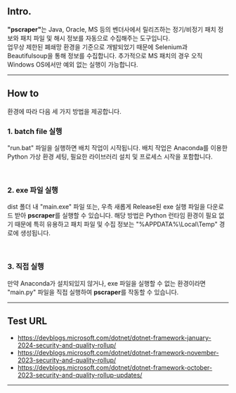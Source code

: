 ## Intro.
<b>"pscraper"</b>는 Java, Oracle, MS 등의 벤더사에서 릴리즈하는 정기/비정기 패치 정보와 패치 파일 및 해시 정보를 자동으로 수집해주는 도구입니다. <br/>
업무상 제한된 폐쇄망 환경을 기준으로 개발되었기 때문에 Selenium과 Beautifulsoup을 통해 정보를 수집합니다.
추가적으로 MS 패치의 경우 오직 Windows OS에서만 예외 없는 실행이 가능합니다.
    

---

## How to
환경에 따라 다음 세 가지 방법을 제공합니다.

### 1. batch file 실행
"run.bat" 파일을 실행하면 배치 작업이 시작됩니다.
배치 작업은 Anaconda를 이용한 Python 가상 환경 세팅, 필요한 라이브러리 설치 및 프로세스 시작을 포함합니다.
    

<br/>

### 2. exe 파일 실행
dist 폴더 내 "main.exe" 파일 또는, 우측 새롭게 Release된 exe 실행 파일을 다운로드 받아 <b>pscraper</b>를 실행할 수 있습니다.
해당 방법은 Python 런타임 환경이 필요 없기 때문에 특히 유용하고 패치 파일 및 수집 정보는 "%APPDATA%\Local\Temp" 경로에 생성됩니다. 
    

<br/>

### 3. 직접 실행
만약 Anaconda가 설치되있지 않거나, exe 파일을 실행할 수 없는 환경이라면 "main.py" 파일을 직접 실행하여 <b>pscraper</b>를 작동할 수 있습니다.


---

## Test URL 
- https://devblogs.microsoft.com/dotnet/dotnet-framework-january-2024-security-and-quality-rollup/
- https://devblogs.microsoft.com/dotnet/dotnet-framework-november-2023-security-and-quality-rollup/
- https://devblogs.microsoft.com/dotnet/dotnet-framework-october-2023-security-and-quality-rollup-updates/

---
